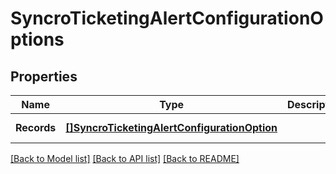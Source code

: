 # SyncroTicketingAlertConfigurationOptions

## Properties
Name | Type | Description | Notes
------------ | ------------- | ------------- | -------------
**Records** | [**[]SyncroTicketingAlertConfigurationOption**](SyncroTicketingAlertConfigurationOption.md) |  | [default to null]

[[Back to Model list]](../README.md#documentation-for-models) [[Back to API list]](../README.md#documentation-for-api-endpoints) [[Back to README]](../README.md)


